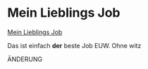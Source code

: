 
# Mein Lieblings Job 
[Mein Lieblings Job](https://www.stepstone.de/stellenangebote--Data-Analyst-m-w-d-Duesseldorf-ARAG-IT-GmbH--9302448-inline.html?rltr=3_3_25_seorl_m_0_0_0_0_1_0)

Das ist einfach **der** beste Job EUW. Ohne witz


ÄNDERUNG

